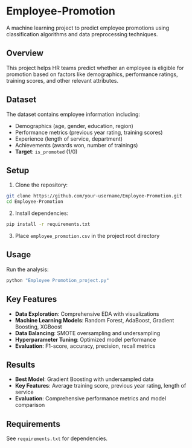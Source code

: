 # Employee-Promotion 
A machine learning project to predict employee promotions using classification algorithms and data preprocessing techniques.

## Overview

This project helps HR teams predict whether an employee is eligible for promotion based on factors like demographics, performance ratings, training scores, and other relevant attributes.

## Dataset

The dataset contains employee information including:
- Demographics (age, gender, education, region)
- Performance metrics (previous year rating, training scores)
- Experience (length of service, department)
- Achievements (awards won, number of trainings)
- **Target**: `is_promoted` (1/0)

## Setup

1. Clone the repository:
```bash
git clone https://github.com/your-username/Employee-Promotion.git
cd Employee-Promotion 
```

2. Install dependencies:
```bash
pip install -r requirements.txt
```

3. Place `employee_promotion.csv` in the project root directory

## Usage

Run the analysis:
```bash
python "Employee Promotion_project.py"
```

## Key Features

- **Data Exploration**: Comprehensive EDA with visualizations
- **Machine Learning Models**: Random Forest, AdaBoost, Gradient Boosting, XGBoost
- **Data Balancing**: SMOTE oversampling and undersampling
- **Hyperparameter Tuning**: Optimized model performance
- **Evaluation**: F1-score, accuracy, precision, recall metrics

## Results

- **Best Model**: Gradient Boosting with undersampled data
- **Key Features**: Average training score, previous year rating, length of service
- **Evaluation**: Comprehensive performance metrics and model comparison

## Requirements

See `requirements.txt` for dependencies.
